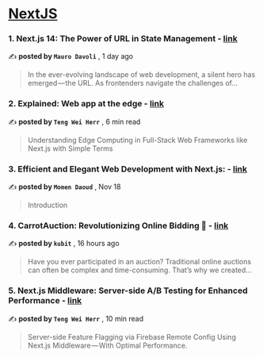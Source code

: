 
<h1><a href=https://medium.com/tag/nextjs/recommended target="_blank" rel="noopener noreferrer">NextJS</a></h1>
<h3>1. Next.js 14: The Power of URL in State Management - <a href=https://medium.com/gogrow/next-js-14-the-power-of-url-in-state-management-7d38a4e34ca8?source=tag_recommended_feed---------0-84----------nextjs----------568d59b1_a74f_4e2d_9308_458414d33e92------- target="_blank" rel="noopener noreferrer">link</a></h3>

✍️ **posted by `Mauro Davoli`** <date> , 1 day ago</date>

<blockquote>In the ever-evolving landscape of web development, a silent hero has emerged — the URL. As frontenders navigate the challenges of…</blockquote>

<h3>2. Explained: Web app at the edge - <a href=https://medium.com/gitconnected/explained-web-app-at-the-edge-fb391985a0a5?source=tag_recommended_feed---------1-107----------nextjs----------568d59b1_a74f_4e2d_9308_458414d33e92------- target="_blank" rel="noopener noreferrer">link</a></h3>

✍️ **posted by `Teng Wei Herr`** <date> , 6 min read</date>

<blockquote>Understanding Edge Computing in Full-Stack Web Frameworks like Next.js with Simple Terms</blockquote>

<h3>3. Efficient and Elegant Web Development with Next.js: - <a href=https://medium.com/@momendaoud/efficient-and-elegant-web-development-with-next-js-6087b3fd86e1?source=tag_recommended_feed---------2-85----------nextjs----------568d59b1_a74f_4e2d_9308_458414d33e92------- target="_blank" rel="noopener noreferrer">link</a></h3>

✍️ **posted by `Momen Daoud`** <date> , Nov 18</date>

<blockquote>Introduction</blockquote>

<h3>4. CarrotAuction: Revolutionizing Online Bidding 🥕 - <a href=https://medium.com/@datakubit2/carrotauction-revolutionizing-online-bidding-9a66c52f5419?source=tag_recommended_feed---------3-84----------nextjs----------568d59b1_a74f_4e2d_9308_458414d33e92------- target="_blank" rel="noopener noreferrer">link</a></h3>

✍️ **posted by `kubit`** <date> , 16 hours ago</date>

<blockquote>Have you ever participated in an auction? Traditional online auctions can often be complex and time-consuming. That’s why we created…</blockquote>

<h3>5. Next.js Middleware: Server-side A/B Testing for Enhanced Performance - <a href=https://medium.com/gitconnected/next-js-middleware-server-side-a-b-testing-for-enhanced-performance-f13ed0aa0b40?source=tag_recommended_feed---------4-107----------nextjs----------568d59b1_a74f_4e2d_9308_458414d33e92------- target="_blank" rel="noopener noreferrer">link</a></h3>

✍️ **posted by `Teng Wei Herr`** <date> , 10 min read</date>

<blockquote>Server-side Feature Flagging via Firebase Remote Config Using Next.js Middleware — With Optimal Performance.</blockquote>

